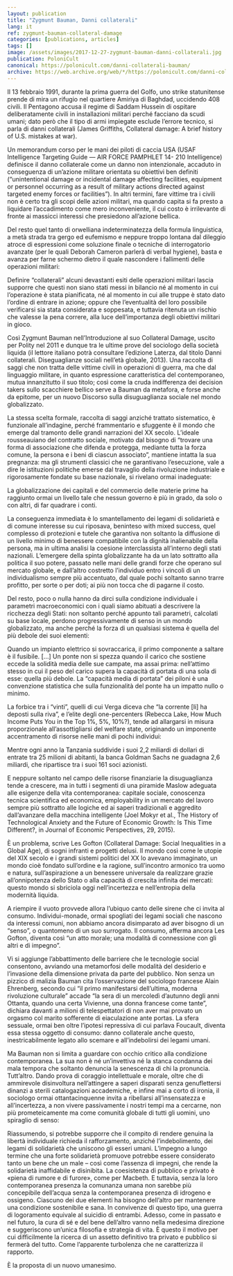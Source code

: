 ```yaml
---
layout: publication
title: "Zygmunt Bauman, Danni collaterali"
lang: it
ref: zygmunt-bauman-collateral-damage
categories: [publications, articles]
tags: []
image: /assets/images/2017-12-27-zygmunt-bauman-danni-collaterali.jpg
publication: PoloniCult
canonical: https://polonicult.com/danni-collaterali-bauman/
archive: https://web.archive.org/web/*/https://polonicult.com/danni-collaterali-bauman/
---
```


Il 13 febbraio 1991, durante la prima guerra del Golfo, uno strike statunitense prende di mira un rifugio nel quartiere Amiriya di Baghdad, uccidendo 408 civili. Il Pentagono accusa il regime di  Saddam Hussein di ospitare deliberatamente civili in installazioni militari perché facciano da scudi umani; dato però che il tipo di armi impiegate esclude l’errore tecnico, si parla di danni collaterali (James Griffiths, Collateral damage: A brief history of U.S. mistakes at war).

Un memorandum corso per le mani dei piloti di caccia USA (USAF Intelligence Targeting Guide — AIR FORCE PAMPHLET 14- 210 Intelligence) definisce il danno collaterale come un danno non intenzionale, accaduto in conseguenza di un’azione militare orientata su obiettivi ben definiti (“unintentional damage or incidental damage affecting facilities, equipment or personnel occurring as a result of military actions directed against targeted enemy forces or facilities”). In altri termini, fare vittime tra i civili non è certo tra gli scopi delle azioni militari, ma quando capita si fa presto a liquidare l’accadimento come mero inconveniente, il cui costo è irrilevante di fronte ai massicci interessi che presiedono all’azione bellica.

Del resto quel tanto di orwelliana indeterminatezza della formula linguistica, a metà strada tra gergo ed eufemismo e neppure troppo lontana dal dileggio atroce di espressioni come soluzione finale o tecniche di interrogatorio avanzate (per le quali Deborah Cameron parlerà di verbal hygiene), basta e avanza per farne schermo dietro il quale nascondere i fallimenti delle operazioni militari:

Definire “collaterali” alcuni devastanti esiti delle operazioni militari lascia supporre che questi non siano stati messi in bilancio né al momento in cui l’operazione è stata pianificata, né al momento in cui alle truppe è stato dato l’ordine di entrare in azione; oppure che l’eventualità del loro possibile verificarsi sia stata considerata e soppesata, e tuttavia ritenuta un rischio che valesse la pena correre, alla luce dell’importanza degli obiettivi militari in gioco.

Così Zygmunt Bauman nell’Introduzione al suo Collateral Damage, uscito per Polity nel 2011 e dunque tra le ultime prove del sociologo della società liquida (il lettore italiano potrà consultare l’edizione Laterza, dal titolo Danni collaterali. Diseguaglianze sociali nell’età globale, 2013). Una raccolta di saggi che non tratta delle vittime civili in operazioni di guerra, ma che dal linguaggio militare, in quanto espressione caratteristica del contemporaneo, mutua innanzitutto il suo titolo; così come la cruda indifferenza dei decision takers sullo scacchiere bellico serve a Bauman da metafora, e forse anche da epitome, per un nuovo Discorso sulla disuguaglianza sociale nel mondo globalizzato.

La stessa scelta formale, raccolta di saggi anziché trattato sistematico, è funzionale all’indagine, perché frammentario e sfuggente è il mondo che emerge dal tramonto delle grandi narrazioni del XX secolo. L’ideale rousseauiano del contratto sociale, motivato dal bisogno di “trovare una forma di associazione che difenda e protegga, mediante tutta la forza comune, la persona e i beni di ciascun associato”, mantiene intatta la sua pregnanza: ma gli strumenti classici che ne garantivano l’esecuzione, vale a dire le istituzioni politiche emerse dal travaglio della rivoluzione industriale e rigorosamente fondate su base nazionale, si rivelano ormai inadeguate:

La globalizzazione dei capitali e del commercio delle materie prime ha raggiunto ormai un livello tale che nessun governo è più in grado, da solo o con altri, di far quadrare i conti.

La conseguenza immediata è lo smantellamento dei legami di solidarietà e di comune interesse su cui riposava, beninteso with mixed success, quel complesso di protezioni e tutele che garantiva non soltanto la diffusione di un livello minimo di benessere compatibile con la dignità inalienabile della persona, ma in ultima analisi la coesione interclassista all’interno degli stati nazionali. L’emergere della spinta globalizzante ha da un lato sottratto alla politica il suo potere, passato nelle mani delle grandi forze che operano sul mercato globale, e dall’altro costretto l’individuo entro i vincoli di un individualismo sempre più accentuato, dal quale pochi soltanto sanno trarre profitto, per sorte o per doti; ai più non tocca che di pagarne il costo.

Del resto, poco o nulla hanno da dirci sulla condizione individuale i parametri macroeconomici con i quali siamo abituati a descrivere la ricchezza degli Stati: non soltanto perché appunto tali parametri, calcolati su base locale, perdono progressivamente di senso in un mondo globalizzato, ma anche perché la forza di un qualsiasi sistema è quella del più debole dei suoi elementi:

Quando un impianto elettrico si sovraccarica, il primo componente a saltare è il fusibile. […] Un ponte non si spezza quando il carico che sostiene eccede la solidità media delle sue campate, ma assai prima: nell’attimo stesso in cui il peso del carico supera la capacità di portata di una sola di esse: quella più debole. La “capacità media di portata” dei piloni è una convenzione statistica che sulla funzionalità del ponte ha un impatto nullo o minimo.

La forbice tra i “vinti”, quelli di cui Verga diceva che “la corrente [li] ha deposti sulla riva”, e l’elite degli one-percenters (Rebecca Lake, How Much Income Puts You in the Top 1%, 5%, 10%?), tende ad allargarsi in misura proporzionale all’assottigliarsi del welfare state, originando un imponente accentramento di risorse nelle mani di pochi individui:

Mentre ogni anno la Tanzania suddivide i suoi 2,2 miliardi di dollari di entrate tra 25 milioni di abitanti, la banca Goldman Sachs ne guadagna 2,6 miliardi, che ripartisce tra i suoi 161 soci azionisti.

E neppure soltanto nel campo delle risorse finanziarie la disuguaglianza tende a crescere, ma in tutti i segmenti di una piramide Maslow adeguata alle esigenze della vita contemporanea: capitale sociale, conoscenza tecnica scientifica ed economica, employability in un mercato del lavoro sempre più sottratto alle logiche ed ai saperi tradizionali e aggredito dall’avanzare della macchina intelligente (Joel Mokyr et al., The History of Technological Anxiety and the Future of Economic Growth: Is This Time Different?, in Journal of Economic Perspectives, 29, 2015).

È un problema, scrive Les Gofton (Collateral Damage: Social Inequalities in a Global Age), di sogni infranti e progetti delusi. Il mondo così come le utopie del XIX secolo e i grandi sistemi politici del XX lo avevano immaginato, un mondo cioè fondato sull’ordine e la ragione, sull’incontro armonico tra uomo e natura, sull’aspirazione a un benessere universale da realizzare grazie all’onnipotenza dello Stato o alla capacità di crescita infinita dei mercati: questo mondo si sbriciola oggi nell’incertezza e nell’entropia della modernità liquida.

A riempire il vuoto provvede allora l’ubiquo canto delle sirene che ci invita al consumo. Individui-monade, ormai spogliati dei legami sociali che nascono da interessi comuni, non abbiamo ancora disimparato ad aver bisogno di un “senso”, o quantomeno di un suo surrogato. Il consumo, afferma ancora Les Gofton, diventa così “un atto morale; una modalità di connessione con gli altri e di impegno”.

Vi si aggiunge l’abbattimento delle barriere che le tecnologie social consentono, avviando una metamorfosi delle modalità del desiderio e l’invasione della dimensione privata da parte del pubblico. Non senza un pizzico di malizia Bauman cita l’osservazione del sociologo francese Alain Ehrenberg, secondo cui “il primo manifestarsi dell’ultima, moderna rivoluzione culturale” accade “la sera di un mercoledì d’autunno degli anni Ottanta, quando una certa Vivienne, una donna francese come tante”, dichiara davanti a milioni di telespettatori di non aver mai provato un orgasmo col marito sofferente di eiaculazione ante portas. La sfera sessuale, ormai ben oltre l’ipotesi repressiva di cui parlava Foucault, diventa essa stessa oggetto di consumo: danno collaterale anche questo, inestricabilmente legato allo scemare e all’indebolirsi dei legami umani.

Ma Bauman non si limita a guardare con occhio critico alla condizione contemporanea. La sua non è né un’invettiva né la stanca condanna dei mala tempora che soltanto denuncia la senescenza di chi la pronuncia. Tutt’altro. Dando prova di coraggio intellettuale e morale, oltre che di ammirevole disinvoltura nell’attingere a saperi disparati senza genuflettersi dinanzi a sterili catalogazioni accademiche, e infine mai a corto di ironia, il sociologo ormai ottantacinquenne invita a ribellarsi all’insensatezza e all’incertezza, a non vivere passivamente i nostri tempi ma a cercarne, non più prometeicamente ma come comunità globale di tutti gli uomini, uno spiraglio di senso:

Riassumendo, si potrebbe supporre che il compito di rendere genuina la libertà individuale richieda il rafforzamento, anziché l’indebolimento, dei legami di solidarietà che uniscono gli esseri umani. L’impegno a lungo termine che una forte solidarietà promuove potrebbe essere considerato tanto un bene che un male – così come l’assenza di impegni, che rende la solidarietà inaffidabile e disinibita. La coesistenza di pubblico e privato è «piena di rumore e di furore», come per Macbeth. E tuttavia, senza la loro contemporanea presenza la comunanza umana non sarebbe più concepibile dell’acqua senza la contemporanea presenza di idrogeno e ossigeno. Ciascuno dei due elementi ha bisogno dell’altro per mantenere una condizione sostenibile e sana. In convivenze di questo tipo, una guerra di logoramento equivale al suicidio di entrambi. Adesso, come in passato e nel futuro, la cura di sé e del bene dell’altro vanno nella medesima direzione e suggeriscono un’unica filosofia e strategia di vita. È questo il motivo per cui difficilmente la ricerca di un assetto definitivo tra privato e pubblico si fermerà del tutto. Come l’apparente turbolenza che ne caratterizza il rapporto.

È la proposta di un nuovo umanesimo.
